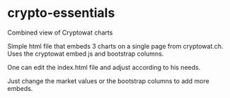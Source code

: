 # crypto-essentials
Combined view of Cryptowat charts

Simple html file that embeds 3 charts on a single page from cryptowat.ch.
Uses the cryptowat embed js and bootstrap columns.

One can edit the index.html file and adjust according to his needs.

Just change the market values or the bootstrap columns to add more embeds.
